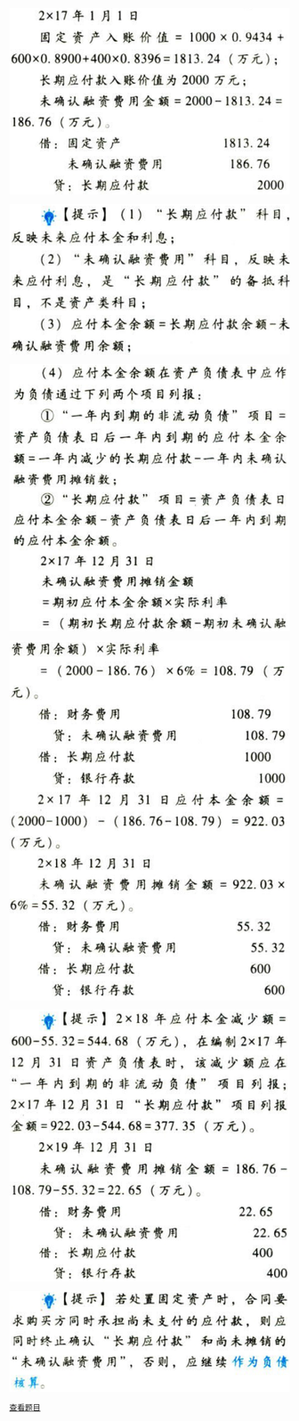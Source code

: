![](c832b83a5ef0842838bdd8d29b10c1bc.png)

![](712396333cc5fe75d7284a13b90a98e0.png)

![](f8c2d25030fa8a8645525410155ebdde.png)

![](e2a5919e2663d42048a764f26cbd0c47.png)

![](339c4e5609c4e92834c86b8feaf65a5b.png)

![](2b3a691b614333bc55b3e25e2c7e2354.png)

[查看题目](../资产.固定资产.本章真题.md#2-题目)

